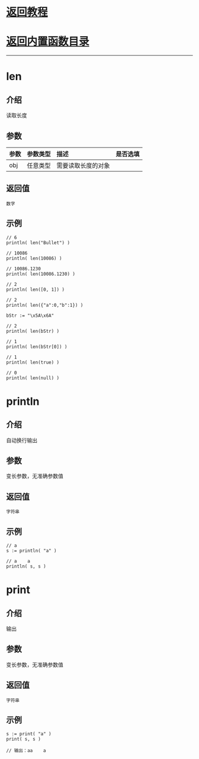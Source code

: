 # [返回教程](../README.md)
# [返回内置函数目录](../builtFunc.md)
***

# len
## 介绍
读取长度
## 参数
| 参数  | 参数类型 | 描述        | 是否选填 |
|:----|:-----|:----------|:-----|
| obj | 任意类型 | 需要读取长度的对象 |      |
## 返回值
`数字`
## 示例
```bullet
// 6
println( len("Bullet") )

// 10086
println( len(10086) )

// 10086.1230
println( len(10086.1230) )

// 2
println( len([0, 1]) )

// 2
println( len({"a":0,"b":1}) )

bStr := "\x5A\x6A"

// 2
println( len(bStr) )

// 1
println( len(bStr[0]) )

// 1
println( len(true) )

// 0
println( len(null) )
```

# println
## 介绍
自动换行输出
## 参数
变长参数，无准确参数值
## 返回值
`字符串`
## 示例
```bullet
// a
s := println( "a" )

// a    a
println( s, s )
```

# print
## 介绍
输出
## 参数
变长参数，无准确参数值
## 返回值
`字符串`
## 示例
```bullet
s := print( "a" )
print( s, s )

// 输出：aa    a
```